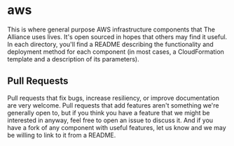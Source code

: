 # aws

This is where general purpose AWS infrastructure components that The Alliance uses lives. It's open sourced in hopes that others may find it useful. In each directory, you'll find a README describing the functionality and deployment method for each component (in most cases, a CloudFormation template and a description of its parameters).

## Pull Requests

Pull requests that fix bugs, increase resiliency, or improve documentation are very welcome. Pull requests that add features aren't something we're generally open to, but if you think you have a feature that we might be interested in anyway, feel free to open an issue to discuss it. And if you have a fork of any component with useful features, let us know and we may be willing to link to it from a README.
